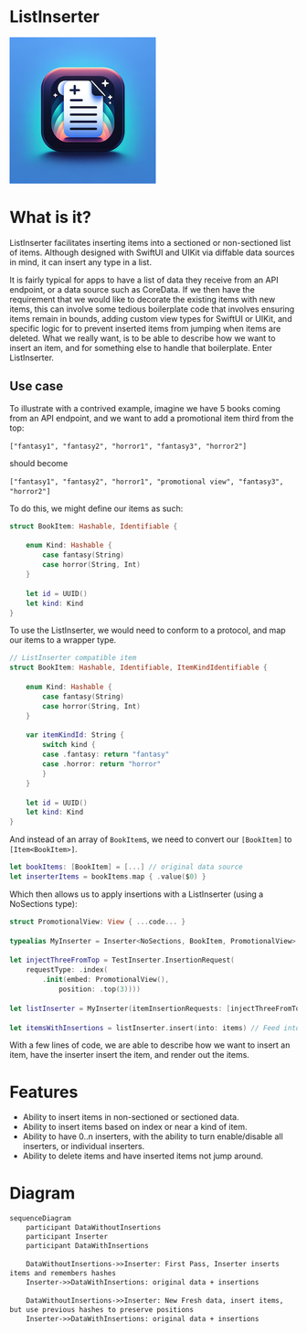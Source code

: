 # ListInserter

![icon](icon.png)

# What is it?

ListInserter facilitates inserting items into a sectioned or non-sectioned list of items. Although designed with SwiftUI and UIKit via diffable data sources in mind, it can insert any type in a list.

It is fairly typical for apps to have a list of data they receive from an API endpoint, or a data source such as CoreData. If we then have the requirement that we would like to decorate the existing items with new items, this can involve some tedious boilerplate code that involves ensuring items remain in bounds, adding custom view types for SwiftUI or UIKit, and specific logic for to prevent inserted items from jumping when items are deleted. What we really want, is to be able to describe how we want to insert an item, and for something else to handle that boilerplate. Enter ListInserter.

## Use case

To illustrate with a contrived example, imagine we have 5 books coming from an API endpoint, and we want to add a promotional item third from the top:

`["fantasy1", "fantasy2", "horror1", "fantasy3", "horror2"]`

should become

`["fantasy1", "fantasy2", "horror1", "promotional view", "fantasy3", "horror2"]`

To do this, we might define our items as such:

```swift
struct BookItem: Hashable, Identifiable {
    
    enum Kind: Hashable {
        case fantasy(String)
        case horror(String, Int)
    }
    
    let id = UUID()
    let kind: Kind
}
```

To use the ListInserter, we would need to conform to a protocol, and map our items to a wrapper type.

```swift
// ListInserter compatible item
struct BookItem: Hashable, Identifiable, ItemKindIdentifiable {
    
    enum Kind: Hashable {
        case fantasy(String)
        case horror(String, Int)
    }
    
    var itemKindId: String {
        switch kind {
        case .fantasy: return "fantasy"
        case .horror: return "horror"
        }
    }
    
    let id = UUID()
    let kind: Kind
}
```

And instead of an array of `BookItem`s, we need to convert our `[BookItem]` to `[Item<BookItem>]`.

```swift
let bookItems: [BookItem] = [...] // original data source
let inserterItems = bookItems.map { .value($0) }
```

Which then allows us to apply insertions with a ListInserter (using a NoSections type):

```swift
struct PromotionalView: View { ...code... }

typealias MyInserter = Inserter<NoSections, BookItem, PromotionalView>

let injectThreeFromTop = TestInserter.InsertionRequest(
    requestType: .index(
        .init(embed: PromotionalView(),
            position: .top(3))))

let listInserter = MyInserter(itemInsertionRequests: [injectThreeFromTop])

let itemsWithInsertions = listInserter.insert(into: items) // Feed into UI
```

With a few lines of code, we are able to describe how we want to insert an item, have the inserter insert the item, and render out the items.

# Features
- Ability to insert items in non-sectioned or sectioned data.
- Ability to insert items based on index or near a kind of item.
- Ability to have 0..n inserters, with the ability to turn enable/disable all inserters, or individual inserters.
- Ability to delete items and have inserted items not jump around.

# Diagram

```mermaid
sequenceDiagram
    participant DataWithoutInsertions
    participant Inserter
    participant DataWithInsertions

    DataWithoutInsertions->>Inserter: First Pass, Inserter inserts items and remembers hashes
    Inserter->>DataWithInsertions: original data + insertions

    DataWithoutInsertions->>Inserter: New Fresh data, insert items, but use previous hashes to preserve positions
    Inserter->>DataWithInsertions: original data + insertions
```